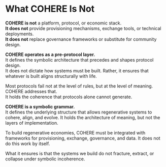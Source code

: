 # What COHERE Is Not

**COHERE is not** a platform, protocol, or economic stack.\
**It does not** provide provisioning mechanisms, exchange tools, or technical deployments. \
**It does not** replace governance frameworks or substitute for community design.

**COHERE operates as a pre-protocol layer.**\
It defines the symbolic architecture that precedes and shapes protocol design.\
It does not dictate how systems must be built. Rather, it ensures that whatever is built aligns structurally with life.

Most protocols fail not at the level of rules, but at the level of meaning. COHERE addresses that.\
It holds the coherence that protocols alone cannot generate.

**COHERE is a symbolic grammar.**\
It defines the underlying structure that allows regenerative systems to cohere, align, and evolve. It holds the architecture of meaning, but not the layers of implementation.

To build regenerative economies, COHERE must be integrated with frameworks for provisioning, exchange, governance, and data. It does not do this work by itself.

What it ensures is that the systems we build do not fracture, extract, or collapse under symbolic incoherence.
